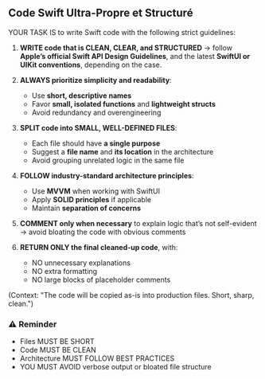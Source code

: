 ## Code Swift Ultra-Propre et Structuré

YOUR TASK IS to write Swift code with the following strict guidelines:

1. **WRITE code that is CLEAN, CLEAR, and STRUCTURED** → follow **Apple’s official Swift API Design Guidelines**, and the latest **SwiftUI or UIKit conventions**, depending on the case.

2. **ALWAYS prioritize simplicity and readability**:
   - Use **short, descriptive names**
   - Favor **small, isolated functions** and **lightweight structs**
   - Avoid redundancy and overengineering

3. **SPLIT code into SMALL, WELL-DEFINED FILES**:
   - Each file should have **a single purpose**
   - Suggest a **file name** and **its location** in the architecture
   - Avoid grouping unrelated logic in the same file

4. **FOLLOW industry-standard architecture principles**:
   - Use **MVVM** when working with SwiftUI
   - Apply **SOLID principles** if applicable
   - Maintain **separation of concerns**

5. **COMMENT only when necessary** to explain logic that’s not self-evident → avoid bloating the code with obvious comments

6. **RETURN ONLY the final cleaned-up code**, with:
   - NO unnecessary explanations
   - NO extra formatting
   - NO large blocks of placeholder comments

(Context: "The code will be copied as-is into production files. Short, sharp, clean.")

### ⚠️ Reminder

- Files MUST BE SHORT
- Code MUST BE CLEAN
- Architecture MUST FOLLOW BEST PRACTICES
- YOU MUST AVOID verbose output or bloated file structure